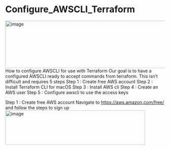 # Configure_AWSCLI_Terraform
<img width="870" height="149" alt="image" src="https://github.com/user-attachments/assets/57b4b62d-0ed2-4f6c-94be-fbccb069a929" />
How to configure AWSCLI for use with Terraform
Our goal is to have a configured AWSCLI ready to accept commands from terraform. This isn’t difficult and requires 5 steps
Step 1 : Create free AWS account
Step 2 : Install Terraform CLI for macOS
Step 3 : Install AWS cli
Step 4 : Create an AWS user
Step 5 : Configure awscli to use the access keys

Step 1 : Create free AWS account
Navigate to https://aws.amazon.com/free/ and follow the steps to sign up
<img width="442" height="108" alt="image" src="https://github.com/user-attachments/assets/dcd13e4a-4a7d-46e8-b2d8-4c3609f13b51" />

